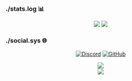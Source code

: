 
### ./stats.log 📊
<div align="center">
  <img src="https://github-readme-streak-stats.herokuapp.com/?user=Freii7as&theme=chartreuse-dark&hide_border=true"/>
  <img src="https://github-readme-stats.vercel.app/api?username=Freii7as&show_icons=true&theme=chartreuse-dark&hide_border=true"/>
</div>

### ./social.sys 🌐
<div align="center">
  
[![Discord](https://img.shields.io/badge/-of01g-000?style=for-the-badge&logo=discord&logoColor=00ff00)](https://discord.com/users/of01g)
[![GitHub](https://img.shields.io/badge/-Freii7as-000?style=for-the-badge&logo=github&logoColor=00ff00)](https://github.com/Freii7as)

</div>

<div align="center">
  <img src="https://profile-counter.glitch.me/Freii7as/count.svg"/>
</div>

<!-- Radar Animation -->
<div align="center">
  <img src="https://raw.githubusercontent.com/Freii7as/Freii7as/output/github-contribution-grid-snake-dark.svg" />
</div>
